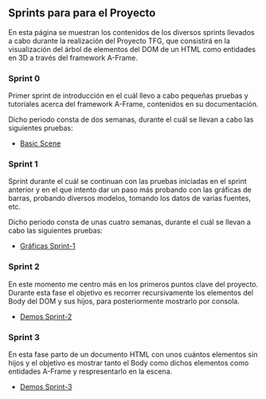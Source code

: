 ## Sprints para para el Proyecto

En esta página se muestran los contenidos de los diversos sprints llevados a cabo durante la realización del Proyecto TFG, que consistirá 
en la visualización del árbol de elementos del DOM de un HTML como entidades en 3D a través del framework A-Frame.

### Sprint 0

Primer sprint de introducción en el cuál llevo a cabo pequeñas pruebas y tutoriales acerca del framework A-Frame, contenidos en su documentación.

Dicho periodo consta de dos semanas, durante el cuál se llevan a cabo las siguientes pruebas:

* [Basic Scene](BasicScene2/README.md)


### Sprint 1

Sprint durante el cuál se continuan con las pruebas iniciadas en el sprint anterior y en el que intento dar un paso más probando con las gráficas de barras, probando diversos modelos, tomando los datos de varias fuentes, etc.

Dicho periodo consta de unas cuatro semanas, durante el cuál se llevan a cabo las siguientes pruebas:

* [Gráficas Sprint-1](Sprint1/README.md)


### Sprint 2

En este momento me centro más en los primeros puntos clave del proyecto. Durante esta fase el objetivo es recorrer recursivamente los elementos del Body del DOM y sus hijos, para posteriormente mostrarlo por consola. 

* [Demos Sprint-2](Sprint2/README.md)


### Sprint 3

En esta fase parto de un documento HTML con unos cuántos elementos sin hijos y el objetivo es mostrar tanto el Body como dichos elementos como entidades A-Frame y respresentarlo en la escena.

* [Demos Sprint-3](Sprint3/README.md)









